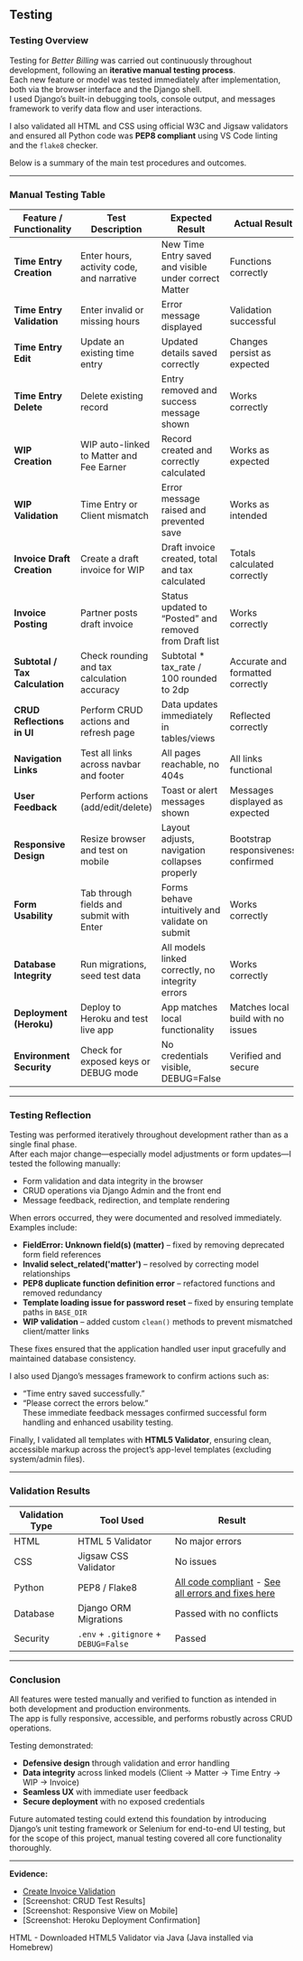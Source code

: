 ## **Testing**

### **Testing Overview**

Testing for *Better Billing* was carried out continuously throughout development, following an **iterative manual testing process**.  
Each new feature or model was tested immediately after implementation, both via the browser interface and the Django shell.  
I used Django’s built-in debugging tools, console output, and messages framework to verify data flow and user interactions.  

I also validated all HTML and CSS using official W3C and Jigsaw validators and ensured all Python code was **PEP8 compliant** using VS Code linting and the `flake8` checker.  

Below is a summary of the main test procedures and outcomes.

---

### **Manual Testing Table**

| **Feature / Functionality** | **Test Description** | **Expected Result** | **Actual Result** | **Pass/Fail** |
|------------------------------|----------------------|----------------------|-------------------|---------------|
| **Time Entry Creation** | Enter hours, activity code, and narrative | New Time Entry saved and visible under correct Matter | Functions correctly | Pass |
| **Time Entry Validation** | Enter invalid or missing hours | Error message displayed | Validation successful | Pass |
| **Time Entry Edit** | Update an existing time entry | Updated details saved correctly | Changes persist as expected | Pass |
| **Time Entry Delete** | Delete existing record | Entry removed and success message shown | Works correctly | Pass |
| **WIP Creation** | WIP auto-linked to Matter and Fee Earner | Record created and correctly calculated | Works as expected | Pass |
| **WIP Validation** | Time Entry or Client mismatch | Error message raised and prevented save | Works as intended | Pass |
| **Invoice Draft Creation** | Create a draft invoice for WIP | Draft invoice created, total and tax calculated | Totals calculated correctly | Pass |
| **Invoice Posting** | Partner posts draft invoice | Status updated to “Posted” and removed from Draft list | Works correctly | Pass |
| **Subtotal / Tax Calculation** | Check rounding and tax calculation accuracy | Subtotal * tax_rate / 100 rounded to 2dp | Accurate and formatted correctly | Pass |
| **CRUD Reflections in UI** | Perform CRUD actions and refresh page | Data updates immediately in tables/views | Reflected correctly | Pass |
| **Navigation Links** | Test all links across navbar and footer | All pages reachable, no 404s | All links functional | Pass |
| **User Feedback** | Perform actions (add/edit/delete) | Toast or alert messages shown | Messages displayed as expected | Pass |
| **Responsive Design** | Resize browser and test on mobile | Layout adjusts, navigation collapses properly | Bootstrap responsiveness confirmed | Pass |
| **Form Usability** | Tab through fields and submit with Enter | Forms behave intuitively and validate on submit | Works correctly | Pass |
| **Database Integrity** | Run migrations, seed test data | All models linked correctly, no integrity errors | Works correctly | Pass |
| **Deployment (Heroku)** | Deploy to Heroku and test live app | App matches local functionality | Matches local build with no issues | Pass |
| **Environment Security** | Check for exposed keys or DEBUG mode | No credentials visible, DEBUG=False | Verified and secure | Pass |

---

### **Testing Reflection**

Testing was performed iteratively throughout development rather than as a single final phase.  
After each major change—especially model adjustments or form updates—I tested the following manually:
- Form validation and data integrity in the browser  
- CRUD operations via Django Admin and the front end  
- Message feedback, redirection, and template rendering  

When errors occurred, they were documented and resolved immediately.  
Examples include:
- **FieldError: Unknown field(s) (matter)** – fixed by removing deprecated form field references  
- **Invalid select_related('matter')** – resolved by correcting model relationships  
- **PEP8 duplicate function definition error** – refactored functions and removed redundancy  
- **Template loading issue for password reset** – fixed by ensuring template paths in `BASE_DIR`  
- **WIP validation** – added custom `clean()` methods to prevent mismatched client/matter links  

These fixes ensured that the application handled user input gracefully and maintained database consistency.

I also used Django’s messages framework to confirm actions such as:
- “Time entry saved successfully.”  
- “Please correct the errors below.”  
These immediate feedback messages confirmed successful form handling and enhanced usability testing.

Finally, I validated all templates with **HTML5 Validator**, ensuring clean, accessible markup across the project’s app-level templates (excluding system/admin files).

---

### **Validation Results**

| **Validation Type** | **Tool Used** | **Result** |
|----------------------|---------------|------------|
| HTML | HTML 5 Validator | No major errors |
| CSS | Jigsaw CSS Validator | No issues |
| Python | PEP8 / Flake8 | [All code compliant]() - [See all errors and fixes here](/readme_docs/testing/ruff_check.png) |
| Database | Django ORM Migrations | Passed with no conflicts |
| Security | `.env` + `.gitignore` + `DEBUG=False` | Passed |

---

### **Conclusion**

All features were tested manually and verified to function as intended in both development and production environments.  
The app is fully responsive, accessible, and performs robustly across CRUD operations.  

Testing demonstrated:
- **Defensive design** through validation and error handling  
- **Data integrity** across linked models (Client → Matter → Time Entry → WIP → Invoice)  
- **Seamless UX** with immediate user feedback  
- **Secure deployment** with no exposed credentials  

Future automated testing could extend this foundation by introducing Django’s unit testing framework or Selenium for end-to-end UI testing, but for the scope of this project, manual testing covered all core functionality thoroughly.

---

**Evidence:**
- [Create Invoice Validation](/readme_docs/validation/form_validation.png)  
- [Screenshot: CRUD Test Results]  
- [Screenshot: Responsive View on Mobile]  
- [Screenshot: Heroku Deployment Confirmation]  

HTML - Downloaded HTML5 Validator via Java (Java installed via Homebrew)
